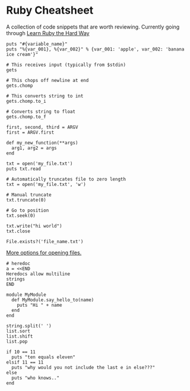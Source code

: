 # Ruby Cheatsheet

A collection of code snippets that are worth reviewing. Currently going through [Learn Ruby the Hard Way](http://learnrubythehardway.org)

```
puts "#{variable_name}"
puts "%{var_001}, %{var_002}" % {var_001: 'apple', var_002: 'banana ice cream'}"
```

```
# This receives input (typically from $stdin)
gets

# This chops off newline at end
gets.chomp

# This converts string to int
gets.chomp.to_i

# Converts string to float
gets.chomp.to_f

first, second, third = ARGV
first = ARGV.first

def my_new_function(**args)
  arg1, arg2 = args
end
```

```
txt = open('my_file.txt')
puts txt.read

# Automatically truncates file to zero length
txt = open('my_file.txt', 'w')

# Manual truncate
txt.truncate(0)

# Go to position
txt.seek(0)

txt.write("hi world")
txt.close

File.exists?('file_name.txt')
```

[More options for opening files.](http://stackoverflow.com/questions/3682359/what-are-the-ruby-file-open-modes-and-options)

```
# heredoc
a = <<END
Heredocs allow multiline
strings
END
```

```
module MyModule
  def MyModule.say_hello_to(name)
    puts "Hi " + name
  end
end
```

```
string.split(' ')
list.sort
list.shift
list.pop
```

```
if 10 == 11
  puts "ten equals eleven"
elsif 11 == 11
  puts "why would you not include the last e in else???"
else
  puts "who knows.."
end
```

